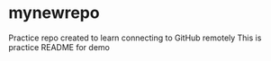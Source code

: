 # mynewrepo
Practice repo created to learn connecting to GitHub remotely
This is practice README for demo
